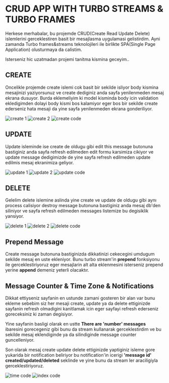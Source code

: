 # CRUD APP WITH TURBO STREAMS & TURBO FRAMES
Herkese merhabalar, bu projemde CRUD(Create Read Update Delete) islemlerini gerceklestiren basit bir mesajlasma uygulamasi gelistirdim. Ayni zamanda Turbo frames&streams teknolojileri ile birlikte SPA(Single Page Application) olusturmaya da calistim.

Isterseniz hic uzatmadan projemi tanitma kismina geceyim..

## CREATE
Oncelikle projemde create islemi cok basit bir sekilde isliyor body kismina mesajinizi yaziyorsunuz ve create dediginiz anda sayfa yenilenmeden mesaj ekrana dusuyor. Burda eklemeliyim ki model kisminda body icin validation ekledigimden dolayi body kismi bos kalamiyor eger bos bir sekilde create ederseniz hata mesaji da yine sayfa yenilenmeden ekrana gonderiliyor.

![create 1](https://user-images.githubusercontent.com/84380549/158983886-6d0a2085-e4ca-434c-bbaa-5eb89c8d31e8.png)
![create 2](https://user-images.githubusercontent.com/84380549/158983918-2943e4e1-5d0d-471f-873d-874ea443f706.png)
![create code](https://user-images.githubusercontent.com/84380549/158983924-3e7b1eaf-9422-4e7c-be8d-3c2b7bc05592.png)

## UPDATE
Update isleminde ise create de oldugu gibi edit this message butonuna bastiginiz anda sayfa refresh edilmeden edit formu karsimiza cikiyor ve update message dedigimizde de yine sayfa refresh edilmeden update edilmis mesaj ekranimiza geliyor.

![update 1](https://user-images.githubusercontent.com/84380549/158984023-201365b0-8ed7-425d-aa17-98c50b8ed388.png)
![update 2](https://user-images.githubusercontent.com/84380549/158984027-03effd8d-d337-408c-986d-d59efc74653b.png)
![update code](https://user-images.githubusercontent.com/84380549/158984030-06806833-e8d9-497e-aca4-2b7260e9cda2.png)

## DELETE
Gelelim delete islemine aslinda yine create ve update de oldugu gibi aynı process calisiyor destroy message butonuna bastiginiz anda mesaj db'den siliniyor ve sayfa refresh edilmeden messages listemize bu degisiklik yansiyor.

![delete 1](https://user-images.githubusercontent.com/84380549/158984097-a7742cf4-2ddf-4030-80a4-cd503751fdf9.png)
![delete 2](https://user-images.githubusercontent.com/84380549/158984100-9aa77aea-0d03-4d7a-83aa-e6e7c2482532.png)
![delete code](https://user-images.githubusercontent.com/84380549/158984102-fdf9658a-cb75-4ea3-a199-d1400273449b.png)

## Prepend Message
Create message butonuna bastiginizda dikkatinizi cekecegini umdugum sekilde mesaj en uste ekleniyor. Bunu turbo stream'in **prepend** fonksiyonu ile gerceklestiriyoruz eger mesajlarin alt alta eklenmesini isterseniz prepend yerine **append** demeniz yeterli olacaktır.

## Message Counter & Time Zone & Notifications
Dikkat ettiyseniz sayfanin en ustunde zamani gosteren bir alan var bunu ekleme sebebim siz her mesaji create, update ya da delete ettiginizde sayfanin refresh olmadigini kanitlamak icin eger sayfayi refresh ederseniz goreceksiniz ki zaman degisiyor.

Yine sayfanin basligi olarak en ustte **There are 'number' messages** ibaresini gorecegeniz gibi bunu da stream kullanarak gerceklestirdim ve bu sekilde mesaj eklendiginde ya da silindiginde message counter guncelleniyor.

Son olarak mesaj create update delete ettiginizde yaptiginiz isleme gore yukarida bir notification beliriyor bu notification'in icerigi **'message id' created/updated/deleted** seklinde ve yine bunu da stream ler araciligiyla gerceklestiriyoruz.

![time code](https://user-images.githubusercontent.com/84380549/158984242-104ccc54-d689-4d0d-a202-69f2ab7a3586.png)
![index code](https://user-images.githubusercontent.com/84380549/158984246-795a1e3c-3092-4db3-bcaa-fd797c4c9e42.png)

